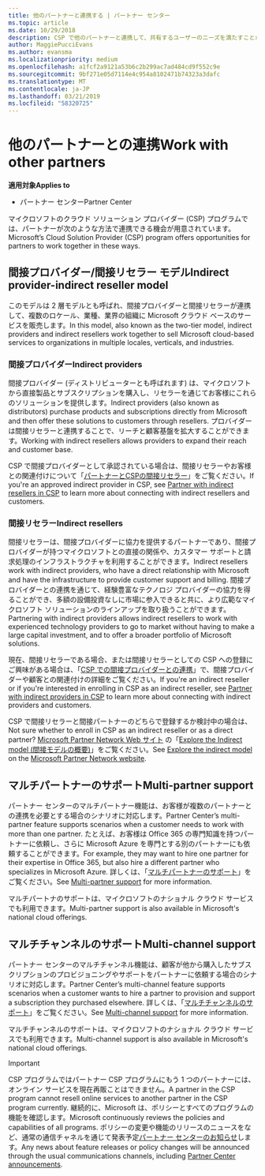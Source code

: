 ```yaml
---
title: 他のパートナーと連携する | パートナー センター
ms.topic: article
ms.date: 10/29/2018
description: CSP で他のパートナーと連携して、共有するユーザーのニーズを満たすことができます。
author: MaggiePucciEvans
ms.author: evansma
ms.localizationpriority: medium
ms.openlocfilehash: a1fcf2a9121a53b6c2b299ac7ad484cd9f552c9e
ms.sourcegitcommit: 9bf271e05d7114e4c954a8102471b74323a3dafc
ms.translationtype: MT
ms.contentlocale: ja-JP
ms.lasthandoff: 03/21/2019
ms.locfileid: "58320725"
---
```

# <a name="work-with-other-partners"></a><span data-ttu-id="9fc1a-103">他のパートナーとの連携</span><span class="sxs-lookup"><span data-stu-id="9fc1a-103">Work with other partners</span></span>

<span data-ttu-id="9fc1a-104">**適用対象**</span><span class="sxs-lookup"><span data-stu-id="9fc1a-104">**Applies to**</span></span>

-  <span data-ttu-id="9fc1a-105">パートナー センター</span><span class="sxs-lookup"><span data-stu-id="9fc1a-105">Partner Center</span></span>

<span data-ttu-id="9fc1a-106">マイクロソフトのクラウド ソリューション プロバイダー (CSP) プログラムでは、パートナーが次のような方法で連携できる機会が用意されています。</span><span class="sxs-lookup"><span data-stu-id="9fc1a-106">Microsoft’s Cloud Solution Provider (CSP) program offers opportunities for partners to work together in these ways.</span></span>

## <a name="indirect-provider-indirect-reseller-model"></a><span data-ttu-id="9fc1a-107">間接プロバイダー/間接リセラー モデル</span><span class="sxs-lookup"><span data-stu-id="9fc1a-107">Indirect provider-indirect reseller model</span></span>

<span data-ttu-id="9fc1a-108">このモデルは 2 層モデルとも呼ばれ、間接プロバイダーと間接リセラーが連携して、複数のロケール、業種、業界の組織に Microsoft クラウド ベースのサービスを販売します。</span><span class="sxs-lookup"><span data-stu-id="9fc1a-108">In this model, also known as the two-tier model, indirect providers and indirect resellers work together to sell Microsoft cloud-based services to organizations in multiple locales, verticals, and industries.</span></span> 

### <a name="indirect-providers"></a><span data-ttu-id="9fc1a-109">間接プロバイダー</span><span class="sxs-lookup"><span data-stu-id="9fc1a-109">Indirect providers</span></span>

<span data-ttu-id="9fc1a-110">間接プロバイダー (ディストリビューターとも呼ばれます) は、マイクロソフトから直接製品とサブスクリプションを購入し、リセラーを通じてお客様にこれらのソリューションを提供します。</span><span class="sxs-lookup"><span data-stu-id="9fc1a-110">Indirect providers (also known as distributors) purchase products and subscriptions directly from Microsoft and then offer these solutions to customers through resellers.</span></span> <span data-ttu-id="9fc1a-111">プロバイダーは間接リセラーと連携することで、リーチと顧客基盤を拡大することができます。</span><span class="sxs-lookup"><span data-stu-id="9fc1a-111">Working with indirect resellers allows providers to expand their reach and customer base.</span></span> 

<span data-ttu-id="9fc1a-112">CSP で間接プロバイダーとして承認されている場合は、間接リセラーやお客様との関連付けについて「[パートナーとCSPの間接リセラー](indirect-provider-tasks-in-partner-center.md)」をご覧ください。</span><span class="sxs-lookup"><span data-stu-id="9fc1a-112">If you're an approved indirect provider in CSP, see [Partner with indirect resellers in CSP](indirect-provider-tasks-in-partner-center.md) to learn more about connecting with indirect resellers and customers.</span></span> 

### <a name="indirect-resellers"></a><span data-ttu-id="9fc1a-113">間接リセラー</span><span class="sxs-lookup"><span data-stu-id="9fc1a-113">Indirect resellers</span></span> 

<span data-ttu-id="9fc1a-114">間接リセラーは、間接プロバイダーに協力を提供するパートナーであり、間接プロバイダーが持つマイクロソフトとの直接の関係や、カスタマー サポートと請求処理のインフラストラクチャを利用することができます。</span><span class="sxs-lookup"><span data-stu-id="9fc1a-114">Indirect resellers work with indirect providers, who have a direct relationship with Microsoft and have the infrastructure to provide customer support and billing.</span></span> <span data-ttu-id="9fc1a-115">間接プロバイダーとの連携を通じて、経験豊富なテクノロジ プロバイダーの協力を得ることができ、多額の設備投資なしに市場に参入できると共に、より広範なマイクロソフト ソリューションのラインアップを取り扱うことができます。</span><span class="sxs-lookup"><span data-stu-id="9fc1a-115">Partnering with indirect providers allows indirect resellers to work with experienced technology providers to go to market without having to make a large capital investment, and to offer a broader portfolio of Microsoft solutions.</span></span> 

<span data-ttu-id="9fc1a-116">現在、間接リセラーである場合、または間接リセラーとしての CSP への登録にご興味がある場合は、「[CSP での間接プロバイダーとの連携](indirect-reseller-tasks-in-partner-center.md)」で、間接プロバイダーや顧客との関連付けの詳細をご覧ください。</span><span class="sxs-lookup"><span data-stu-id="9fc1a-116">If you're an indirect reseller or if you're interested in enrolling in CSP as an indirect reseller, see [Partner with indirect providers in CSP](indirect-reseller-tasks-in-partner-center.md) to learn more about connecting with indirect providers and customers.</span></span>

<span data-ttu-id="9fc1a-117">CSP で間接リセラーと間接パートナーのどちらで登録するか検討中の場合は、</span><span class="sxs-lookup"><span data-stu-id="9fc1a-117">Not sure whether to enroll in CSP as an indirect reseller or as a direct partner?</span></span> <span data-ttu-id="9fc1a-118">[Microsoft Partner Network Web サイト](https://partner.microsoft.com) の「[Explore the Indirect model (間接モデルの概要)](https://partner.microsoft.com/cloud-solution-provider/indirect)」をご覧ください。</span><span class="sxs-lookup"><span data-stu-id="9fc1a-118">See [Explore the indirect model](https://partner.microsoft.com/cloud-solution-provider/indirect) on the [Microsoft Partner Network website](https://partner.microsoft.com).</span></span>   

## <a name="multi-partner-support"></a><span data-ttu-id="9fc1a-119">マルチパートナーのサポート</span><span class="sxs-lookup"><span data-stu-id="9fc1a-119">Multi-partner support</span></span>

<span data-ttu-id="9fc1a-120">パートナー センターのマルチパートナー機能は、お客様が複数のパートナーとの連携を必要とする場合のシナリオに対応します。</span><span class="sxs-lookup"><span data-stu-id="9fc1a-120">Partner Center’s multi-partner feature supports scenarios when a customer needs to work with more than one partner.</span></span> <span data-ttu-id="9fc1a-121">たとえば、お客様は Office 365 の専門知識を持つパートナーに依頼し、さらに Microsoft Azure を専門とする別のパートナーにも依頼することができます。</span><span class="sxs-lookup"><span data-stu-id="9fc1a-121">For example, they may want to hire one partner for their expertise in Office 365, but also hire a different partner who specializes in Microsoft Azure.</span></span> <span data-ttu-id="9fc1a-122">詳しくは、「[マルチパートナーのサポート](multipartner.md)」をご覧ください。</span><span class="sxs-lookup"><span data-stu-id="9fc1a-122">See [Multi-partner support](multipartner.md) for more information.</span></span>

<span data-ttu-id="9fc1a-123">マルチパートナのサポートは、マイクロソフトのナショナル クラウド サービスでも利用できます。</span><span class="sxs-lookup"><span data-stu-id="9fc1a-123">Multi-partner support is also available in Microsoft's national cloud offerings.</span></span> 

## <a name="multi-channel-support"></a><span data-ttu-id="9fc1a-124">マルチチャンネルのサポート</span><span class="sxs-lookup"><span data-stu-id="9fc1a-124">Multi-channel support</span></span>

<span data-ttu-id="9fc1a-125">パートナー センターのマルチチャンネル機能は、顧客が他から購入したサブスクリプションのプロビジョニングやサポートをパートナーに依頼する場合のシナリオに対応します。</span><span class="sxs-lookup"><span data-stu-id="9fc1a-125">Partner Center’s multi-channel feature supports scenarios when a customer wants to hire a partner to provision and support a subscription they purchased elsewhere.</span></span> <span data-ttu-id="9fc1a-126">詳しくは、「[マルチチャンネルのサポート](multichannel.md)」をご覧ください。</span><span class="sxs-lookup"><span data-stu-id="9fc1a-126">See [Multi-channel support](multichannel.md) for more information.</span></span>

<span data-ttu-id="9fc1a-127">マルチチャンネルのサポートは、マイクロソフトのナショナル クラウド サービスでも利用できます。</span><span class="sxs-lookup"><span data-stu-id="9fc1a-127">Multi-channel support is also available in Microsoft's national cloud offerings.</span></span>

> [!IMPORTANT]  
> <span data-ttu-id="9fc1a-128">CSP プログラムではパートナー CSP プログラムにもう 1 つのパートナーには、オンライン サービスを現在再販ことはできません。</span><span class="sxs-lookup"><span data-stu-id="9fc1a-128">A partner in the CSP program cannot resell online services to another partner in the CSP program currently.</span></span> <span data-ttu-id="9fc1a-129">継続的に、Microsoft は、ポリシーとすべてのプログラムの機能を確認します。</span><span class="sxs-lookup"><span data-stu-id="9fc1a-129">Microsoft continuously reviews the policies and capabilities of all programs.</span></span> <span data-ttu-id="9fc1a-130">ポリシーの変更や機能のリリースのニュースをなど、通常の通信チャネルを通じて発表予定[パートナー センターのお知らせ](https://partner.microsoft.com/en-us/pcv/announcements)します。</span><span class="sxs-lookup"><span data-stu-id="9fc1a-130">Any news about feature releases or policy changes will be announced through the usual communications channels, including [Partner Center announcements](https://partner.microsoft.com/en-us/pcv/announcements).</span></span>
